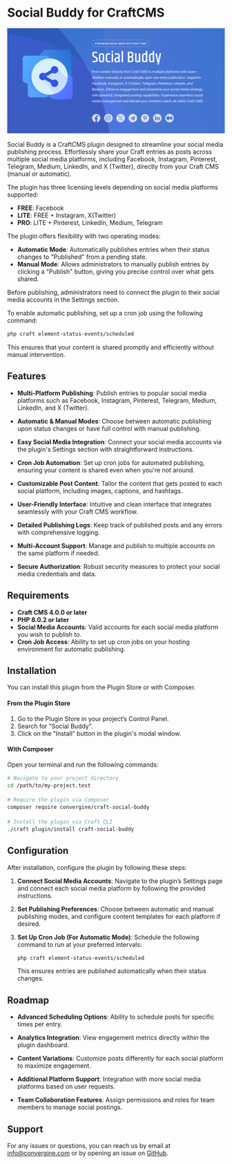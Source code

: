 # Social Buddy for CraftCMS

![Screenshot](./docs/images/social_buddy_banner.png)

Social Buddy is a CraftCMS plugin designed to streamline your social media publishing process. Effortlessly share your Craft entries as posts across multiple social media platforms, including Facebook, Instagram, Pinterest, Telegram, Medium, LinkedIn, and X (Twitter), directly from your Craft CMS (manual or automatic).

The plugin has three licensing levels depending on social media platforms supported:

- **FREE**: Facebook 
- **LITE**: FREE + Instagram, X(Twitter) 
- **PRO**: LITE + Pinterest, LinkedIn, Medium, Telegram

The plugin offers flexibility with two operating modes:

- **Automatic Mode**: Automatically publishes entries when their status changes to "Published" from a pending state.
- **Manual Mode**: Allows administrators to manually publish entries by clicking a "Publish" button, giving you precise control over what gets shared.

Before publishing, administrators need to connect the plugin to their social media accounts in the Settings section.

To enable automatic publishing, set up a cron job using the following command:

```bash
php craft element-status-events/scheduled
```

This ensures that your content is shared promptly and efficiently without manual intervention.

## Features

- **Multi-Platform Publishing**: Publish entries to popular social media platforms such as Facebook, Instagram, Pinterest, Telegram, Medium, LinkedIn, and X (Twitter).

- **Automatic & Manual Modes**: Choose between automatic publishing upon status changes or have full control with manual publishing.

- **Easy Social Media Integration**: Connect your social media accounts via the plugin's Settings section with straightforward instructions.

- **Cron Job Automation**: Set up cron jobs for automated publishing, ensuring your content is shared even when you're not around.

- **Customizable Post Content**: Tailor the content that gets posted to each social platform, including images, captions, and hashtags.

- **User-Friendly Interface**: Intuitive and clean interface that integrates seamlessly with your Craft CMS workflow.

- **Detailed Publishing Logs**: Keep track of published posts and any errors with comprehensive logging.

- **Multi-Account Support**: Manage and publish to multiple accounts on the same platform if needed.

- **Secure Authorization**: Robust security measures to protect your social media credentials and data.

## Requirements

- **Craft CMS 4.0.0 or later**
- **PHP 8.0.2 or later**
- **Social Media Accounts**: Valid accounts for each social media platform you wish to publish to.
- **Cron Job Access**: Ability to set up cron jobs on your hosting environment for automatic publishing.

## Installation

You can install this plugin from the Plugin Store or with Composer.

#### From the Plugin Store

1. Go to the Plugin Store in your project’s Control Panel.
2. Search for “Social Buddy”.
3. Click on the “Install” button in the plugin's modal window.

#### With Composer

Open your terminal and run the following commands:

```bash
# Navigate to your project directory
cd /path/to/my-project.test

# Require the plugin via Composer
composer require convergine/craft-social-buddy

# Install the plugin via Craft CLI
./craft plugin/install craft-social-buddy
```

## Configuration

After installation, configure the plugin by following these steps:

1. **Connect Social Media Accounts**: Navigate to the plugin’s Settings page and connect each social media platform by following the provided instructions.

2. **Set Publishing Preferences**: Choose between automatic and manual publishing modes, and configure content templates for each platform if desired.

3. **Set Up Cron Job (For Automatic Mode)**: Schedule the following command to run at your preferred intervals:

    ```bash
    php craft element-status-events/scheduled
    ```

    This ensures entries are published automatically when their status changes.

## Roadmap

- **Advanced Scheduling Options**: Ability to schedule posts for specific times per entry.

- **Analytics Integration**: View engagement metrics directly within the plugin dashboard.

- **Content Variations**: Customize posts differently for each social platform to maximize engagement.

- **Additional Platform Support**: Integration with more social media platforms based on user requests.

- **Team Collaboration Features**: Assign permissions and roles for team members to manage social postings.

## Support

For any issues or questions, you can reach us by email at [info@convergine.com](mailto:info@convergine.com) or by opening an issue on [GitHub](https://github.com/convergine/craft-social-buddy).